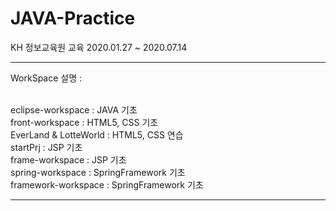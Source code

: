 # JAVA-Practice

KH 정보교육원 교육 2020.01.27 ~ 2020.07.14

---------------
WorkSpace 설명 :<br><br>

eclipse-workspace : JAVA 기초 <br>
front-workspace : HTML5, CSS 기초 <br>
EverLand & LotteWorld : HTML5, CSS 연습 <br>
startPrj : JSP 기초 <br>
frame-workspace : JSP 기초 <br>
spring-workspace : SpringFramework 기초<br>
framework-workspace : SpringFramework 기초<br>

----------------
